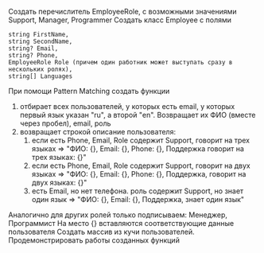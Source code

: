 Создать перечислитель EmployeeRole, с возможными значениями
Support, Manager, Programmer
Создать класс Employee с полями

```
string FirstName,
string SecondName,
string? Email,
string? Phone,
EmployeeRole Role (причем один работник может выступать сразу в нескольких ролях),
string[] Languages
```

При помощи Pattern Matching создать функции

1. отбирает всех пользователей, у которых есть email, у которых первый язык указан "ru", а
   второй "en". Возвращает их ФИО (вместе через пробел), email, роль
2. возвращает строкой описание пользователя:
   1. если есть Phone, Email, Role содержит Support, говорит на трех языках =>
      "ФИО: {}, Email: {}, Phone: {}, Поддержка говорит на трех языках: {}"
   2. если есть Phone, Email, Role содержит Support, говорит на двух языках =>
      "ФИО: {}, Email: {}, Phone: {}, Поддержка, говорит на двух языках: {}"
   3. есть Email, но нет телефона. роль содержит Support, но знает один язык =>
      "ФИО: {}, Email: {}, Поддержка, знает один язык"

Аналогично для других ролей только подписываем: Менеджер, Программист
На место {} вставляются соответствующие данные пользователя
Создать массив из кучи пользователей. Продемонстрировать работы созданных функций
